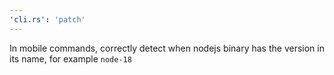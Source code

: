 ```yaml
---
'cli.rs': 'patch'
---
```


In mobile commands, correctly detect when nodejs binary has the version in its name, for example `node-18`
